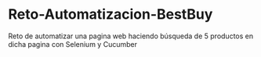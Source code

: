 # Reto-Automatizacion-BestBuy
Reto de automatizar una pagina web haciendo búsqueda de 5 productos en dicha pagina con Selenium y Cucumber 
